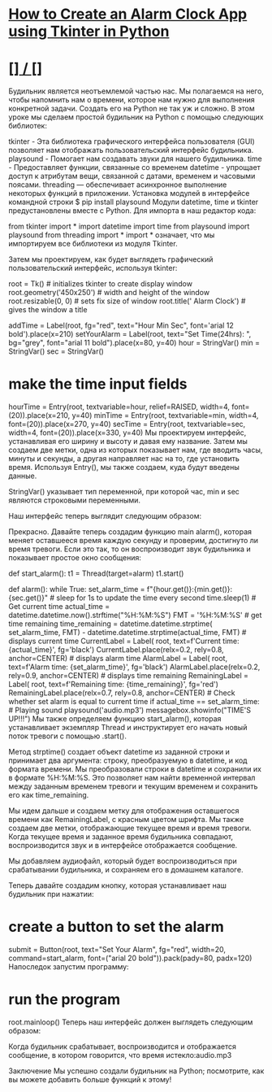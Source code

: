 # [How to Create an Alarm Clock App using Tkinter in Python](https://www.thepythoncode.com/article/build-an-alarm-clock-app-using-tkinter-python)
##
# [[] / []]()
Будильник является неотъемлемой частью нас. Мы полагаемся на него, чтобы напомнить нам о времени, которое нам нужно для выполнения конкретной задачи. Создать его на Python не так уж и сложно. В этом уроке мы сделаем простой будильник на Python с помощью следующих библиотек:

tkinter - Эта библиотека графического интерфейса пользователя (GUI) позволяет нам отображать пользовательский интерфейс будильника.
playsound - Помогает нам создавать звуки для нашего будильника.
time - Предоставляет функции, связанные со временем
datetime - упрощает доступ к атрибутам вещи, связанной с датами, временем и часовыми поясами.
threading — обеспечивает асинхронное выполнение некоторых функций в приложении. Установка модулей в интерфейсе командной строки
$ pip install playsound
Модули datetime, time и tkinter предустановлены вместе с Python.
Для импорта в наш редактор кода:

from tkinter import *
import datetime
import time
from playsound import playsound
from threading import *
import * означает, что мы импортируем все библиотеки из модуля Tkinter.

Затем мы проектируем, как будет выглядеть графический пользовательский интерфейс, используя tkinter:

root = Tk()  # initializes tkinter to create display window
root.geometry('450x250')  # width and height of the window
root.resizable(0, 0)  # sets fix size of window
root.title(' Alarm Clock')  # gives the window a title


addTime = Label(root, fg="red", text="Hour     Min     Sec",
                font='arial 12 bold').place(x=210)
setYourAlarm = Label(root, text="Set Time(24hrs): ",
                     bg="grey", font="arial 11 bold").place(x=80, y=40)
hour = StringVar()
min = StringVar()
sec = StringVar()

# make the time input fields
hourTime = Entry(root, textvariable=hour, relief=RAISED, width=4, font=(20)).place(x=210, y=40)
minTime = Entry(root, textvariable=min, width=4, font=(20)).place(x=270, y=40)
secTime = Entry(root, textvariable=sec, width=4, font=(20)).place(x=330, y=40)
Мы проектируем интерфейс, устанавливая его ширину и высоту и давая ему название. Затем мы создаем две метки, одна из которых показывает нам, где вводить часы, минуты и секунды, а другая направляет нас на то, где установить время. Используя Entry(), мы также создаем, куда будут введены данные.

StringVar() указывает тип переменной, при которой час, min и sec являются строковыми переменными.

Наш интерфейс теперь выглядит следующим образом:


Прекрасно. Давайте теперь создадим функцию main alarm(), которая меняет оставшееся время каждую секунду и проверим, достигнуто ли время тревоги. Если это так, то он воспроизводит звук будильника и показывает простое окно сообщения:

def start_alarm():
    t1 = Thread(target=alarm)
    t1.start()


def alarm():
    while True:
        set_alarm_time = f"{hour.get()}:{min.get()}:{sec.get()}"
        # sleep for 1s to update the time every second
        time.sleep(1)
        # Get current time
        actual_time = datetime.datetime.now().strftime("%H:%M:%S")
        FMT = '%H:%M:%S'
        # get time remaining
        time_remaining = datetime.datetime.strptime(
            set_alarm_time, FMT) - datetime.datetime.strptime(actual_time, FMT)
        # displays current time
        CurrentLabel = Label(
            root, text=f'Current time: {actual_time}', fg='black')
        CurrentLabel.place(relx=0.2, rely=0.8, anchor=CENTER)
        # displays alarm time
        AlarmLabel = Label(
            root, text=f'Alarm time: {set_alarm_time}', fg='black')
        AlarmLabel.place(relx=0.2, rely=0.9, anchor=CENTER)
        # displays time remaining
        RemainingLabel = Label(
            root, text=f'Remaining time: {time_remaining}', fg='red')
        RemainingLabel.place(relx=0.7, rely=0.8, anchor=CENTER)
        # Check whether set alarm is equal to current time
        if actual_time == set_alarm_time:
            # Playing sound
            playsound('audio.mp3')
            messagebox.showinfo("TIME'S UP!!!")
Мы также определяем функцию start_alarm(), которая устанавливает экземпляр Thread и инструктирует его начать новый поток тревоги с помощью .start().

Метод strptime() создает объект datetime из заданной строки и принимает два аргумента: строку, преобразуемую в datetime, и код формата времени. Мы преобразовали строки в datetime и сохранили их в формате %H:%M:%S. Это позволяет нам найти временной интервал между заданным временем тревоги и текущим временем и сохранить его как time_remaining.

Мы идем дальше и создаем метку для отображения оставшегося времени как RemainingLabel, с красным цветом шрифта. Мы также создаем две метки, отображающие текущее время и время тревоги. Когда текущее время и заданное время будильника совпадают, воспроизводится звук и в интерфейсе отображается сообщение.

Мы добавляем аудиофайл, который будет воспроизводиться при срабатывании будильника, и сохраняем его в домашнем каталоге.

Теперь давайте создадим кнопку, которая устанавливает наш будильник при нажатии:

# create a button to set the alarm
submit = Button(root, text="Set Your Alarm", fg="red", width=20,
                command=start_alarm, font=("arial 20 bold")).pack(pady=80, padx=120)
Напоследок запустим программу:

# run the program
root.mainloop()
Теперь наш интерфейс должен выглядеть следующим образом:

Когда будильник срабатывает, воспроизводится и отображается сообщение, в котором говорится, что время истекло:audio.mp3


Заключение
Мы успешно создали будильник на Python; посмотрите, как вы можете добавить больше функций к этому!